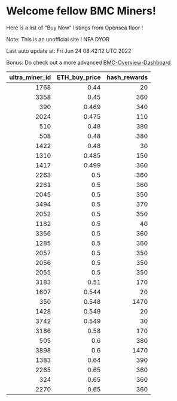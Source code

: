 # Welcome fellow BMC Miners!
Here is a list of "Buy Now" listings from Opensea floor !

Note: This is an unofficial site ! NFA DYOR

Last auto update at: Fri Jun 24 08:42:12 UTC 2022

Bonus: Do check out a more advanced [BMC-Overview-Dashboard](https://dune.com/defifunk/BMC-Overview-Dashboard)


|   ultra_miner_id |   ETH_buy_price |   hash_rewards |
|-----------------:|----------------:|---------------:|
|             1768 |           0.44  |             20 |
|             3358 |           0.45  |            360 |
|              390 |           0.469 |            340 |
|             2024 |           0.475 |            110 |
|              510 |           0.48  |            380 |
|              508 |           0.48  |            380 |
|             1422 |           0.48  |             30 |
|             1310 |           0.485 |            150 |
|             1417 |           0.499 |            360 |
|             2263 |           0.5   |            360 |
|             2261 |           0.5   |            360 |
|             2045 |           0.5   |            350 |
|             3494 |           0.5   |            370 |
|             2052 |           0.5   |            350 |
|             1182 |           0.5   |             40 |
|             3356 |           0.5   |            360 |
|             1285 |           0.5   |            360 |
|             2057 |           0.5   |            350 |
|             2056 |           0.5   |            350 |
|             2055 |           0.5   |            350 |
|             3183 |           0.51  |            170 |
|             1607 |           0.544 |             20 |
|              350 |           0.548 |           1470 |
|             1428 |           0.549 |             20 |
|             3742 |           0.549 |             30 |
|             3186 |           0.58  |            170 |
|              505 |           0.6   |            380 |
|             3898 |           0.6   |           1470 |
|             1383 |           0.64  |            390 |
|             2265 |           0.65  |            360 |
|              324 |           0.65  |            360 |
|             2270 |           0.65  |            360 |